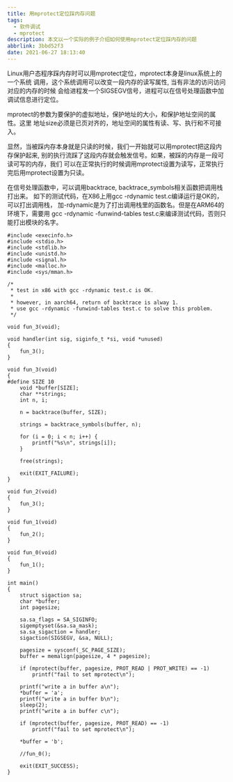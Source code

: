 ```yaml
---
title: 用mprotect定位踩内存问题
tags:
  - 软件调试
  - mprotect
description: 本文以一个实际的例子介绍如何使用mprotect定位踩内存的问题
abbrlink: 3bbd52f3
date: 2021-06-27 18:13:40
---
```


Linux用户态程序踩内存时可以用mprotect定位，mprotect本身是linux系统上的一个系统
调用，这个系统调用可以改变一段内存的读写属性, 当有非法的访问访问对应的内存的时候
会给进程发一个SIGSEGV信号，进程可以在信号处理函数中加调试信息进行定位。

mprotect的参数为要保护的虚拟地址，保护地址的大小，和保护地址空间的属性。这里
地址size必须是已页对齐的，地址空间的属性有读、写、执行和不可接入。

显然，当被踩内存本身就是只读的时候，我们一开始就可以用mprotect把这段内存保护起来,
别的执行流踩了这段内存就会触发信号。如果，被踩的内存是一段可读可写的内存，我们
可以在正常执行的时候调用mprotect设置为读写，正常执行完后用mprotect设置为只读。

在信号处理函数中，可以调用backtrace, backtrace_symbols相关函数把调用栈打出来。
如下的测试代码，在X86上用gcc -rdynamic test.c编译运行是OK的，可以打出调用栈，
加-rdynamic是为了打出调用栈里的函数名。但是在ARM64的环境下，需要用
gcc -rdynamic -funwind-tables test.c来编译测试代码，否则只能打出模块的名字。

```
#include <execinfo.h>
#include <stdio.h>
#include <stdlib.h>
#include <unistd.h>
#include <signal.h>
#include <malloc.h>
#include <sys/mman.h>

/*
 * test in x86 with gcc -rdynamic test.c is OK.
 *
 * however, in aarch64, return of backtrace is alway 1.
 * use gcc -rdynamic -funwind-tables test.c to solve this problem.
 */

void fun_3(void);

void handler(int sig, siginfo_t *si, void *unused)
{
	fun_3();
}

void fun_3(void)
{
#define SIZE 10
	void *buffer[SIZE];
	char **strings;
	int n, i;

	n = backtrace(buffer, SIZE);

	strings = backtrace_symbols(buffer, n);

	for (i = 0; i < n; i++) {
		printf("%s\n", strings[i]);
	}

	free(strings);

	exit(EXIT_FAILURE);
}

void fun_2(void)
{
	fun_3();
}

void fun_1(void)
{
	fun_2();
}

void fun_0(void)
{
	fun_1();
}

int main()
{
	struct sigaction sa;
	char *buffer;
	int pagesize;

	sa.sa_flags = SA_SIGINFO;
	sigemptyset(&sa.sa_mask);
	sa.sa_sigaction = handler;
	sigaction(SIGSEGV, &sa, NULL);

	pagesize = sysconf(_SC_PAGE_SIZE);
	buffer = memalign(pagesize, 4 * pagesize);

	if (mprotect(buffer, pagesize, PROT_READ | PROT_WRITE) == -1)
		printf("fail to set mprotect\n");

	printf("write a in buffer a\n");
	*buffer = 'a';
	printf("write a in buffer b\n");
	sleep(2);
	printf("write a in buffer c\n");

	if (mprotect(buffer, pagesize, PROT_READ) == -1)
		printf("fail to set mprotect\n");

	*buffer = 'b';

	//fun_0();	

	exit(EXIT_SUCCESS);
}
```
